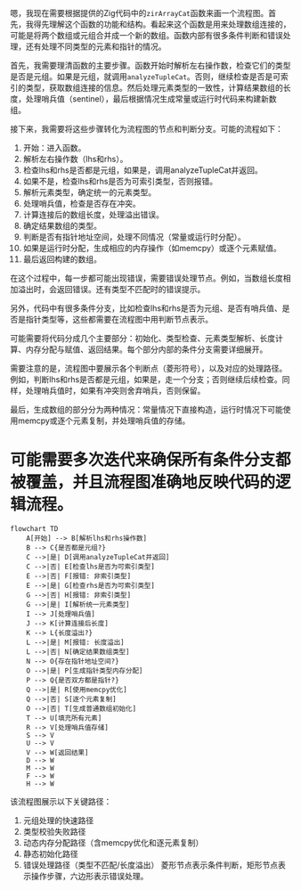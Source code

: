 嗯，我现在需要根据提供的Zig代码中的`zirArrayCat`函数来画一个流程图。首先，我得先理解这个函数的功能和结构。看起来这个函数是用来处理数组连接的，可能是将两个数组或元组合并成一个新的数组。函数内部有很多条件判断和错误处理，还有处理不同类型的元素和指针的情况。

首先，我需要理清函数的主要步骤。函数开始时解析左右操作数，检查它们的类型是否是元组。如果是元组，就调用`analyzeTupleCat`。否则，继续检查是否是可索引的类型，获取数组连接的信息。然后处理元素类型的一致性，计算结果数组的长度，处理哨兵值（sentinel），最后根据情况生成常量或运行时代码来构建新数组。

接下来，我需要将这些步骤转化为流程图的节点和判断分支。可能的流程如下：

1. 开始：进入函数。
2. 解析左右操作数（lhs和rhs）。
3. 检查lhs和rhs是否都是元组，如果是，调用analyzeTupleCat并返回。
4. 如果不是，检查lhs和rhs是否为可索引类型，否则报错。
5. 解析元素类型，确定统一的元素类型。
6. 处理哨兵值，检查是否存在冲突。
7. 计算连接后的数组长度，处理溢出错误。
8. 确定结果数组的类型。
9. 判断是否有指针地址空间，处理不同情况（常量或运行时分配）。
10. 如果是运行时分配，生成相应的内存操作（如memcpy）或逐个元素赋值。
11. 最后返回构建的数组。

在这个过程中，每一步都可能出现错误，需要错误处理节点。例如，当数组长度相加溢出时，会返回错误。还有类型不匹配时的错误提示。

另外，代码中有很多条件分支，比如检查lhs和rhs是否为元组、是否有哨兵值、是否是指针类型等，这些都需要在流程图中用判断节点表示。

可能需要将代码分成几个主要部分：初始化、类型检查、元素类型解析、长度计算、内存分配与赋值、返回结果。每个部分内部的条件分支需要详细展开。

需要注意的是，流程图中要展示各个判断点（菱形符号），以及对应的处理路径。例如，判断lhs和rhs是否都是元组，如果是，走一个分支；否则继续后续检查。同样，处理哨兵值时，如果有冲突则舍弃哨兵，否则保留。

最后，生成数组的部分分为两种情况：常量情况下直接构造，运行时情况下可能使用memcpy或逐个元素复制，并处理哨兵值的存储。

可能需要多次迭代来确保所有条件分支都被覆盖，并且流程图准确地反映代码的逻辑流程。
================================================
```mermaid
flowchart TD
    A[开始] --> B[解析lhs和rhs操作数]
    B --> C{是否都是元组?}
    C -->|是| D[调用analyzeTupleCat并返回]
    C -->|否| E[检查lhs是否为可索引类型]
    E -->|否| F[报错: 非索引类型]
    E -->|是| G[检查rhs是否为可索引类型]
    G -->|否| H[报错: 非索引类型]
    G -->|是| I[解析统一元素类型]
    I --> J[处理哨兵值]
    J --> K[计算连接后长度]
    K --> L{长度溢出?}
    L -->|是| M[报错: 长度溢出]
    L -->|否| N[确定结果数组类型]
    N --> O{存在指针地址空间?}
    O -->|是| P[生成指针类型内存分配]
    P --> Q{是否双方都是指针?}
    Q -->|是| R[使用memcpy优化]
    Q -->|否| S[逐个元素复制]
    O -->|否| T[生成普通数组初始化]
    T --> U[填充所有元素]
    R --> V[处理哨兵值存储]
    S --> V
    U --> V
    V --> W[返回结果]
    D --> W
    M --> W
    F --> W
    H --> W
``` 

该流程图展示以下关键路径：
1. 元组处理的快速路径
2. 类型校验失败路径
3. 动态内存分配路径（含memcpy优化和逐元素复制）
4. 静态初始化路径
5. 错误处理路径（类型不匹配/长度溢出）
菱形节点表示条件判断，矩形节点表示操作步骤，六边形表示错误处理。